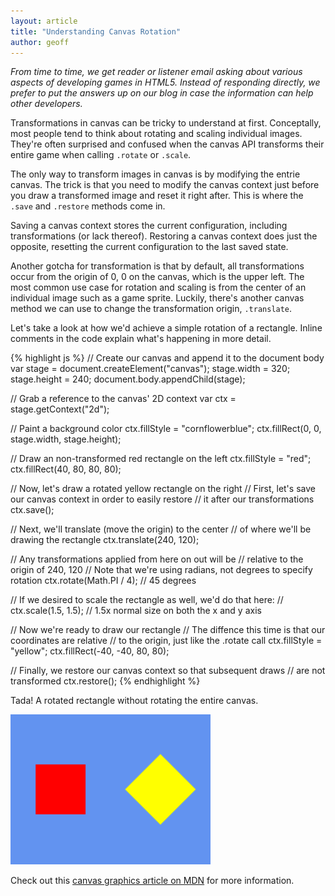 ```yaml
---
layout: article
title: "Understanding Canvas Rotation"
author: geoff
---
```

_From time to time, we get reader or listener email asking about various aspects of developing games in HTML5. Instead of responding directly, we prefer to put the answers up on our blog in case the information can help other developers._

Transformations in canvas can be tricky to understand at first. Conceptally, most people tend to think about rotating and scaling individual images. They're often surprised and confused when the canvas API transforms their entire game when calling `.rotate` or `.scale`.

The only way to transform images in canvas is by modifying the entrie canvas. The trick is that you need to modify the canvas context just before you draw a transformed image and reset it right after. This is where the `.save` and `.restore` methods come in.

Saving a canvas context stores the current configuration, including transformations (or lack thereof). Restoring a canvas context does just the opposite, resetting the current configuration to the last saved state.

Another gotcha for transformation is that by default, all transformations occur from the origin of 0, 0 on the canvas, which is the upper left. The most common use case for rotation and scaling is from the center of an individual image such as a game sprite. Luckily, there's another canvas method we can use to change the transformation origin, `.translate`.

Let's take a look at how we'd achieve a simple rotation of a rectangle. Inline comments in the code explain what's happening in more detail.

{% highlight js %}
// Create our canvas and append it to the document body
var stage = document.createElement("canvas");
stage.width = 320;
stage.height = 240;
document.body.appendChild(stage);

// Grab a reference to the canvas' 2D context
var ctx = stage.getContext("2d");

// Paint a background color
ctx.fillStyle = "cornflowerblue";
ctx.fillRect(0, 0, stage.width, stage.height);

// Draw an non-transformed red rectangle on the left
ctx.fillStyle = "red";
ctx.fillRect(40, 80, 80, 80);

// Now, let's draw a rotated yellow rectangle on the right
// First, let's save our canvas context in order to easily restore
// it after our transformations
ctx.save();

// Next, we'll translate (move the origin) to the center
// of where we'll be drawing the rectangle
ctx.translate(240, 120);

// Any transformations applied from here on out will be
// relative to the origin of 240, 120
// Note that we're using radians, not degrees to specify rotation
ctx.rotate(Math.PI / 4); // 45 degrees

// If we desired to scale the rectangle as well, we'd do that here:
// ctx.scale(1.5, 1.5); // 1.5x normal size on both the x and y axis

// Now we're ready to draw our rectangle
// The diffence this time is that our coordinates are relative
// to the origin, just like the .rotate call
ctx.fillStyle = "yellow";
ctx.fillRect(-40, -40, 80, 80);

// Finally, we restore our canvas context so that subsequent draws
// are not transformed
ctx.restore();
{% endhighlight %}

Tada! A rotated rectangle without rotating the entire canvas.

<div class="full-frame">
	<img
		alt="A simple example of a transformed rectangle in canvas"
		src="/media/images/posts/canvasTransform/simpleCanvasTransform.png">
</div>

Check out this [canvas graphics article on MDN][1] for more information.

[1]: https://developer.mozilla.org/en-US/docs/Web/Guide/Graphics/Drawing_graphics_with_canvas#Graphics_State
